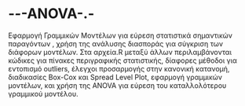 # -_-_-ANOVA-.-
Εφαρμογή Γραμμικών Μοντέλων για εύρεση στατιστικά σημαντικών παραγόντων , χρήση της ανάλυσης διασποράς για σύγκριση των διάφορων μοντέλων. Στα αρχεία.R μεταξύ άλλων περιλαμβάνονται κώδικες για πίνακες περιγραφικής στατιστικής, δίαφορες μέθοδοι για εντοπισμό outliers, έλεγχοι προσαρμογής στην κανονική κατανομή, διαδικασίες Box-Cox και Spread Level Plot, εφαρμογή γραμμικών μοντέλων, και χρήση της ANOVA για εύρεση του καταλλολότερου γραμμικού μοντέλου.
